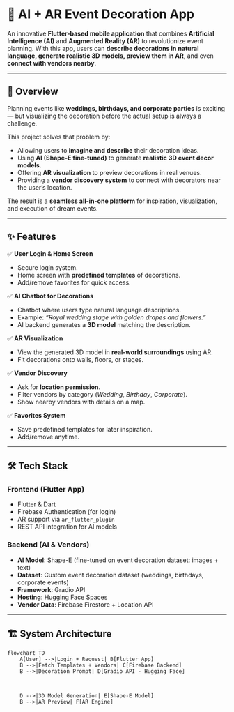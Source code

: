 # 🎉 AI + AR Event Decoration App  

An innovative **Flutter-based mobile application** that combines **Artificial Intelligence (AI)** and **Augmented Reality (AR)** to revolutionize event planning. With this app, users can **describe decorations in natural language, generate realistic 3D models, preview them in AR**, and even **connect with vendors nearby**.  

---

## 🚀 Overview  

Planning events like **weddings, birthdays, and corporate parties** is exciting — but visualizing the decoration before the actual setup is always a challenge.  

This project solves that problem by:  
- Allowing users to **imagine and describe** their decoration ideas.  
- Using **AI (Shape-E fine-tuned)** to generate **realistic 3D event decor models**.  
- Offering **AR visualization** to preview decorations in real venues.  
- Providing a **vendor discovery system** to connect with decorators near the user’s location.  

The result is a **seamless all-in-one platform** for inspiration, visualization, and execution of dream events.  

---

## ✨ Features  

✅ **User Login & Home Screen**  
- Secure login system.  
- Home screen with **predefined templates** of decorations.  
- Add/remove favorites for quick access.  

✅ **AI Chatbot for Decorations**  
- Chatbot where users type natural language descriptions.  
- Example: *“Royal wedding stage with golden drapes and flowers.”*  
- AI backend generates a **3D model** matching the description.  

✅ **AR Visualization**  
- View the generated 3D model in **real-world surroundings** using AR.  
- Fit decorations onto walls, floors, or stages.  

✅ **Vendor Discovery**  
- Ask for **location permission**.  
- Filter vendors by category (*Wedding*, *Birthday*, *Corporate*).  
- Show nearby vendors with details on a map.  

✅ **Favorites System**  
- Save predefined templates for later inspiration.  
- Add/remove anytime.  

---

## 🛠️ Tech Stack  

### **Frontend (Flutter App)**  
- Flutter & Dart  
- Firebase Authentication (for login)  
- AR support via `ar_flutter_plugin`  
- REST API integration for AI models  

### **Backend (AI & Vendors)**  
- **AI Model**: Shape-E (fine-tuned on event decoration dataset: images + text)  
- **Dataset**: Custom event decoration dataset (weddings, birthdays, corporate events)  
- **Framework**: Gradio API  
- **Hosting**: Hugging Face Spaces  
- **Vendor Data**: Firebase Firestore + Location API  

---

## 🏗️ System Architecture  

```mermaid
flowchart TD
    A[User] -->|Login + Request| B[Flutter App]
    B -->|Fetch Templates + Vendors| C[Firebase Backend]
    B -->|Decoration Prompt| D[Gradio API - Hugging Face]



    D -->|3D Model Generation| E[Shape-E Model]
    B -->|AR Preview| F[AR Engine]
